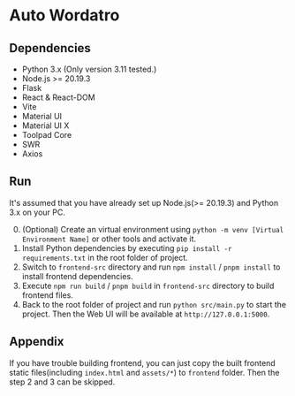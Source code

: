 # Auto Wordatro

## Dependencies

- Python 3.x (Only version 3.11 tested.)
- Node.js >= 20.19.3
- Flask
- React & React-DOM
- Vite
- Material UI
- Material UI X
- Toolpad Core
- SWR
- Axios

## Run

It's assumed that you have already set up Node.js(>= 20.19.3) and Python 3.x on your PC.

0. (Optional) Create an virtual environment using `python -m venv [Virtual Environment Name]` or other tools and activate it.
1. Install Python dependencies by executing `pip install -r requirements.txt` in the root folder of project.
2. Switch to `frontend-src` directory and run `npm install` / `pnpm install` to install frontend dependencies.
3. Execute `npm run build` / `pnpm build` in `frontend-src` directory to build frontend files.
4. Back to the root folder of project and run `python src/main.py` to start the project. Then the Web UI will be available at `http://127.0.0.1:5000`.

## Appendix

If you have trouble building frontend, you can just copy the built frontend static files(including `index.html` and `assets/*`) to `frontend` folder. Then the step 2 and 3 can be skipped.
